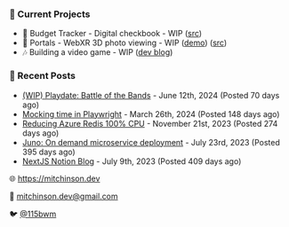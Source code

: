 ### 📌 Current Projects
- 💸 Budget Tracker - Digital checkbook - WIP ([src](https://github.com/bmitchinson/budget-entry))
- 📸 Portals - WebXR 3D photo viewing - WIP ([demo](https://portals.mitchinson.dev/)) ([src](https://github.com/bmitchinson/vr-jpg-viewer-webxr))
- 🎶 Building a video game - WIP ([dev blog](https://blog.mitchinson.dev/playdate-dev-one))

### 📝 Recent Posts

- [(WIP) Playdate: Battle of the Bands](https://blog.mitchinson.dev/playdate-dev-one) - June 12th, 2024 (Posted 70 days ago)
- [Mocking time in Playwright](https://blog.mitchinson.dev/playwright-mock-time) - March 26th, 2024 (Posted 148 days ago)
- [Reducing Azure Redis 100% CPU](https://blog.mitchinson.dev/redis-cpu) - November 21st, 2023 (Posted 274 days ago)
- [Juno: On demand microservice deployment](https://blog.mitchinson.dev/juno) - July 23rd, 2023 (Posted 395 days ago)
- [NextJS Notion Blog](https://blog.mitchinson.dev/blog-2023) - July 9th, 2023 (Posted 409 days ago)

🌐 https://mitchinson.dev

💌 mitchinson.dev@gmail.com

🐦 [@115bwm](https://twitter.com/115bwm)